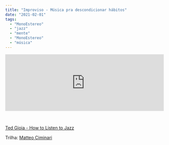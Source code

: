 ```yaml
---
title: "Improviso - Música pra descondicionar hábitos"
date: "2021-02-01"
tags: 
  - "MonoEstereo"
  - "jazz"
  - "mente"
  - "MonoEstereo"
  - "música"
---
```


<iframe style="width: 100%; height: 180px;" src="https://anchor.fm/MonoEstéreo/embed/episodes/Improviso---Msica-pra-descondicionar-hbitos-eppark" width="100%" height="180px" frameborder="0" scrolling="no"></iframe>

 

[Ted Gioia - How to Listen to Jazz](https://www.amazon.com/How-Listen-Jazz-Ted-Gioia/dp/0465060897)

Trilha: [Matteo Ciminari](https://matteociminari.bandcamp.com/album/fried-hippocampus)
